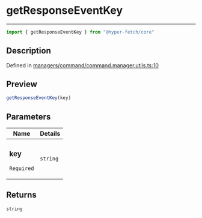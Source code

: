 

# getResponseEventKey

<div class="api-docs__separator" data-reactroot="">

---

</div><div class="api-docs__import" data-reactroot="">

```ts
import { getResponseEventKey } from "@hyper-fetch/core"
```

</div><div class="api-docs__section">

## Description

</div><div class="api-docs__description"><span class="api-docs__do-not-parse">



</span></div><p class="api-docs__definition">

Defined in [managers/command/command.manager.utils.ts:10](https://github.com/BetterTyped/hyper-fetch/blob/4197368e/packages/core/src/managers/command/command.manager.utils.ts#L10)

</p><div class="api-docs__section">

## Preview

</div><div class="api-docs__preview fn">

```ts
getResponseEventKey(key)
```

</div><div class="api-docs__section">

## Parameters

</div><div class="api-docs__parameters"><table><thead><tr><th>Name</th><th>Details</th></tr></thead><tbody><tr param-data="key"><td class="api-docs__param-name required">

### key 

`Required`

</td><td class="api-docs__param-type">

`string`

</td></tr></tbody></table></div><div class="api-docs__section">

## Returns

</div><div class="api-docs__returns">

```ts
string
```

</div>